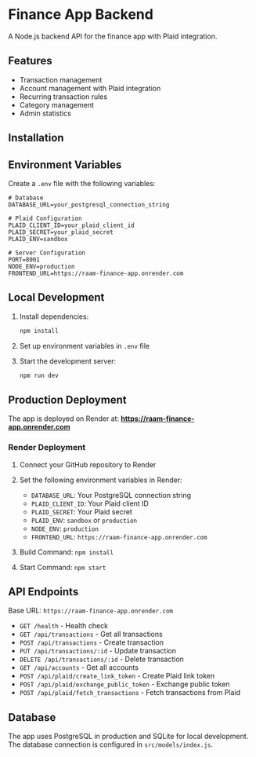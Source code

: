 # Finance App Backend

A Node.js backend API for the finance app with Plaid integration.

## Features

- Transaction management
- Account management with Plaid integration
- Recurring transaction rules
- Category management
- Admin statistics

## Installation

## Environment Variables

Create a `.env` file with the following variables:

```env
# Database
DATABASE_URL=your_postgresql_connection_string

# Plaid Configuration
PLAID_CLIENT_ID=your_plaid_client_id
PLAID_SECRET=your_plaid_secret
PLAID_ENV=sandbox

# Server Configuration
PORT=8001
NODE_ENV=production
FRONTEND_URL=https://raam-finance-app.onrender.com
```

## Local Development

1. Install dependencies:
   ```bash
   npm install
   ```

2. Set up environment variables in `.env` file

3. Start the development server:
   ```bash
   npm run dev
   ```

## Production Deployment

The app is deployed on Render at: **https://raam-finance-app.onrender.com**

### Render Deployment

1. Connect your GitHub repository to Render
2. Set the following environment variables in Render:
   - `DATABASE_URL`: Your PostgreSQL connection string
   - `PLAID_CLIENT_ID`: Your Plaid client ID
   - `PLAID_SECRET`: Your Plaid secret
   - `PLAID_ENV`: `sandbox` or `production`
   - `NODE_ENV`: `production`
   - `FRONTEND_URL`: `https://raam-finance-app.onrender.com`

3. Build Command: `npm install`
4. Start Command: `npm start`

## API Endpoints

Base URL: `https://raam-finance-app.onrender.com`

- `GET /health` - Health check
- `GET /api/transactions` - Get all transactions
- `POST /api/transactions` - Create transaction
- `PUT /api/transactions/:id` - Update transaction
- `DELETE /api/transactions/:id` - Delete transaction
- `GET /api/accounts` - Get all accounts
- `POST /api/plaid/create_link_token` - Create Plaid link token
- `POST /api/plaid/exchange_public_token` - Exchange public token
- `POST /api/plaid/fetch_transactions` - Fetch transactions from Plaid

## Database

The app uses PostgreSQL in production and SQLite for local development. The database connection is configured in `src/models/index.js`. 